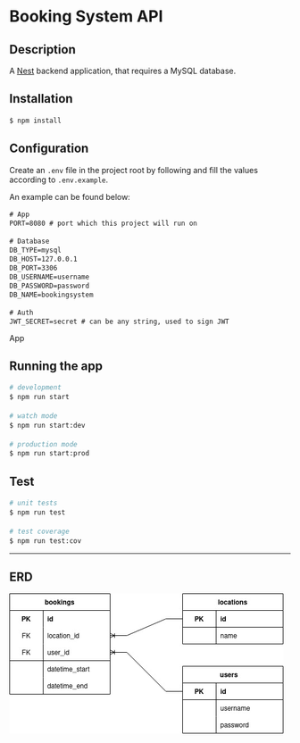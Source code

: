 # Booking System API
## Description

A [Nest](https://github.com/nestjs/nest) backend application, that requires a MySQL database.


## Installation

```bash
$ npm install
```

## Configuration

Create an `.env` file in the project root by following and fill the values according to `.env.example`. 

An example can be found below:

```
# App
PORT=8080 # port which this project will run on

# Database 
DB_TYPE=mysql
DB_HOST=127.0.0.1
DB_PORT=3306
DB_USERNAME=username
DB_PASSWORD=password
DB_NAME=bookingsystem

# Auth
JWT_SECRET=secret # can be any string, used to sign JWT

```

App 

## Running the app

```bash
# development
$ npm run start

# watch mode
$ npm run start:dev

# production mode
$ npm run start:prod
```


## Test

```bash
# unit tests
$ npm run test

# test coverage
$ npm run test:cov
```

----

## ERD
![Booking System ERD](./assets/booking_system.jpg)



